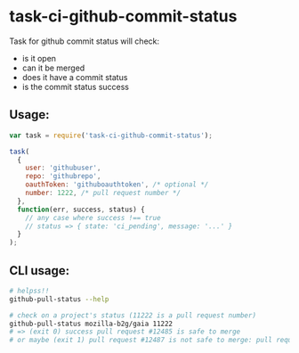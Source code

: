 task-ci-github-commit-status
============================

Task for github commit status will check:

  - is it open
  - can it be merged
  - does it have a commit status
  - is the commit status success


## Usage:

```js
var task = require('task-ci-github-commit-status');

task(
  {
    user: 'githubuser',
    repo: 'githubrepo',
    oauthToken: 'githuboauthtoken', /* optional */
    number: 1222, /* pull request number */
  },
  function(err, success, status) {
    // any case where success !== true
    // status => { state: 'ci_pending', message: '...' }
  }
);

```

## CLI usage:

```sh
# helpss!!
github-pull-status --help

# check on a project's status (11222 is a pull request number)
github-pull-status mozilla-b2g/gaia 11222
# => (exit 0) success pull request #12485 is safe to merge
# or maybe (exit 1) pull request #12487 is not safe to merge: pull request fails on CI
```
